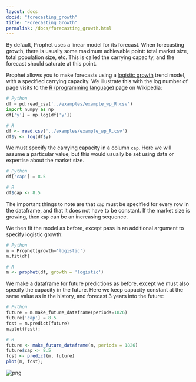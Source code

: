 ```yaml
---
layout: docs
docid: "forecasting_growth"
title: "Forecasting Growth"
permalink: /docs/forecasting_growth.html
---
```

By default, Prophet uses a linear model for its forecast. When forecasting growth, there is usually some maximum achievable point: total market size, total population size, etc. This is called the carrying capacity, and the forecast should saturate at this point.

Prophet allows you to make forecasts using a [logistic growth](https://en.wikipedia.org/wiki/Logistic_function) trend model, with a specified carrying capacity. We illustrate this with the log number of page visits to the [R (programming language)](https://en.wikipedia.org/wiki/R_%28programming_language%29) page on Wikipedia:

```python
# Python
df = pd.read_csv('../examples/example_wp_R.csv')
import numpy as np
df['y'] = np.log(df['y'])
```
```R
# R
df <- read.csv('../examples/example_wp_R.csv')
df$y <- log(df$y)
```
We must specify the carrying capacity in a column `cap`. Here we will assume a particular value, but this would usually be set using data or expertise about the market size.

```python
# Python
df['cap'] = 8.5
```
```R
# R
df$cap <- 8.5
```
The important things to note are that `cap` must be specified for every row in the dataframe, and that it does not have to be constant. If the market size is growing, then `cap` can be an increasing sequence.

We then fit the model as before, except pass in an additional argument to specify logistic growth:

```python
# Python
m = Prophet(growth='logistic')
m.fit(df)
```
```R
# R
m <- prophet(df, growth = 'logistic')
```
We make a dataframe for future predictions as before, except we must also specify the capacity in the future. Here we keep capacity constant at the same value as in the history, and forecast 3 years into the future:

```python
# Python
future = m.make_future_dataframe(periods=1826)
future['cap'] = 8.5
fcst = m.predict(future)
m.plot(fcst);
```
```R
# R
future <- make_future_dataframe(m, periods = 1826)
future$cap <- 8.5
fcst <- predict(m, future)
plot(m, fcst);
```
 
![png](/prophet/static/forecasting_growth_files/forecasting_growth_13_0.png) 

